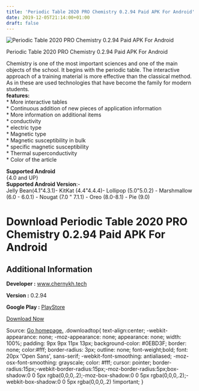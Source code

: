 ```yaml
---
title: 'Periodic Table 2020 PRO Chemistry 0.2.94 Paid APK For Android'
date: 2019-12-05T21:14:00+01:00
draft: false
---
```


![Periodic Table 2020 PRO Chemistry 0.2.94 Paid APK For Android](https://i0.wp.com/apkhome.net/wp-content/uploads/2019/12/Periodic-Table-2020-PRO-Chemistry-0.2.94-Paid.png "Periodic Table 2020 PRO Chemistry 0.2.94 Paid APK For Android")

  

Periodic Table 2020 PRO Chemistry 0.2.94 Paid APK For Android

Chemistry is one of the most important sciences and one of the main objects of the school. It begins with the periodic table. The interactive approach of a training material is more effective than the classical method. As in these are used technologies that have become the family for modern students.  
**features:**  
\* More interactive tables  
\* Continuous addition of new pieces of application information  
\* More information on additional items  
\* conductivity  
\* electric type  
\* Magnetic type  
\* Magnetic susceptibility in bulk  
\* specific magnetic susceptibility  
\* Thermal superconductivity  
\* Color of the article

**Supported Android**  
{4.0 and UP}  
**Supported Android Version**:-  
Jelly Bean(4.1"4.3.1)- KitKat (4.4"4.4.4)- Lollipop (5.0"5.0.2) - Marshmallow (6.0 - 6.0.1) - Nougat (7.0 " 7.1.1) - Oreo (8.0-8.1) - Pie (9.0)

Download Periodic Table 2020 PRO Chemistry 0.2.94 Paid APK For Android
======================================================================

Additional Information
----------------------

**Developer :** www.chernykh.tech

**Version :** 0.2.94

**Google Play :** [PlayStore](https://play.google.com/store/apps/details?id=august.mendeleev.pro)

  

[Download Now](https://store4app.co/post/periodic-table-2020-pro-chemistry-0-2-94-paid-apk-for-android_1575576160)

  
Source: [Go homepage.](https://store4app.co/post/periodic-table-2020-pro-chemistry-0-2-94-paid-apk-for-android_1575576160) .downloadtop{ text-align:center; -webkit-appearance: none; -moz-appearance: none; appearance: none; width: 100%; padding: 9px 9px 11px 13px; background-color: #0EBD3F; border: none; color:#fff; border-radius: 3px; outline: none; font-weight;bold; font: 20px 'Open Sans', sans-serif; -webkit-font-smoothing: antialiased; -moz-osx-font-smoothing: grayscale; color: #fff; cursor: pointer; border-radius:15px;-webkit-border-radius:15px;-moz-border-radius:5px;box-shadow:0 0 5px rgba(0,0,0,.2);-moz-box-shadow:0 0 5px rgba(0,0,0,.2);-webkit-box-shadow:0 0 5px rgba(0,0,0,.2) !important; }